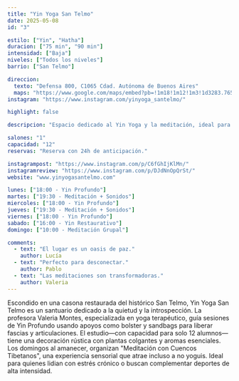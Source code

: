 ```yaml
---
title: "Yin Yoga San Telmo"
date: 2025-05-08
id: "3"

estilo: ["Yin", "Hatha"]
duracion: ["75 min", "90 min"]
intensidad: ["Baja"]
niveles: ["Todos los niveles"]
barrio: ["San Telmo"]

direccion:
  texto: "Defensa 800, C1065 Cdad. Autónoma de Buenos Aires"
  maps: "https://www.google.com/maps/embed?pb=!1m18!1m12!1m3!1d3283.765432109876!2d-58.3800000!3d-34.6100000!2m3!1f0!2f0!3f0!3m2!1i1024!2i768!4f13.1!3m3!1m2!1s0x0%3A0xabcdef1234567890!2sYin%20Yoga%20San%20Telmo!5e0!3m2!1sen!2sar!4v1746203200000!5m2!1sen!2sar"
instagram: "https://www.instagram.com/yinyoga_santelmo/"

highlight: false

descripcion: "Espacio dedicado al Yin Yoga y la meditación, ideal para liberar tensiones profundas."

salones: "1"
capacidad: "12"
reservas: "Reserva con 24h de anticipación."

instagrampost: "https://www.instagram.com/p/C6fGhIjKlMn/"
instagramreview: "https://www.instagram.com/p/DJdNnOpQrSt/"
website: "www.yinyogasantelmo.com"

lunes: ["18:00 - Yin Profundo"]
martes: ["19:30 - Meditación + Sonidos"]
miercoles: ["18:00 - Yin Profundo"]
jueves: ["19:30 - Meditación + Sonidos"]
viernes: ["18:00 - Yin Profundo"]
sabado: ["16:00 - Yin Restaurativo"]
domingo: ["10:00 - Meditación Grupal"]

comments:
  - text: "El lugar es un oasis de paz."
    author: Lucía
  - text: "Perfecto para desconectar."
    author: Pablo
  - text: "Las meditaciones son transformadoras."
    author: Valeria
---
```


Escondido en una casona restaurada del histórico San Telmo, Yin Yoga San Telmo es un santuario dedicado a la quietud y la introspección. La profesora Valeria Montes, especializada en yoga terapéutico, guía sesiones de Yin Profundo usando apoyos como bolster y sandbags para liberar fascias y articulaciones. El estudio—con capacidad para solo 12 alumnos—tiene una decoración rústica con plantas colgantes y aromas esenciales. Los domingos al amanecer, organizan "Meditación con Cuencos Tibetanos", una experiencia sensorial que atrae incluso a no yoguis. Ideal para quienes lidian con estrés crónico o buscan complementar deportes de alta intensidad.